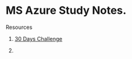 # MS Azure Study Notes.

Resources
1. [30 Days Challenge](https://developer.microsoft.com/en-us/offers/30-days-to-learn-it)

2. 
